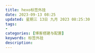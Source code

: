 ```yaml
---
title: hexo标签外挂
date: 2023-09-13 08:25
updated: 星期三 13日 九月 2023 08:25:30
tags: 
- 
categories: [博客搭建与配置]
keywords: 标签外挂
description: 
---
```



